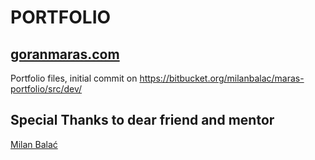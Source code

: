 # PORTFOLIO #

[goranmaras.com](http://goranmaras.infinityfreeapp.com/)
-------------------------------------------------------

Portfolio files, initial commit on https://bitbucket.org/milanbalac/maras-portfolio/src/dev/

## Special Thanks to dear friend and mentor ##
[Milan Balać](https://www.linkedin.com/in/milan-balac/?originalSubdomain=hr)
